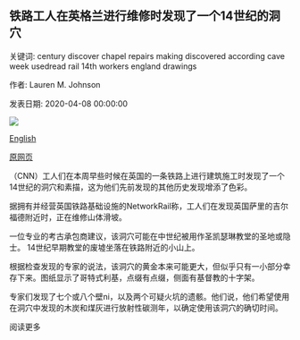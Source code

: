 ## 铁路工人在英格兰进行维修时发现了一个14世纪的洞穴

关键词: century discover chapel repairs making discovered according cave week usedread rail 14th workers england drawings

作者: Lauren M. Johnson

发表日期: 2020-04-08 00:00:00

![](https://cdn.cnn.com/cnnnext/dam/assets/200408163212-14th-century-cave-england-super-tease.jpg)

[English](Rail%20workers%20discover%20a%2014th%20century%20cave%20while%20making%20repairs%20in%20England.md)

[原网页](https://edition.cnn.com/2020/04/08/world/14th-century-cave-discovered-during-rail-work-trnd/index.html)

（CNN）工人们在本周早些时候在英国的一条铁路上进行建筑施工时发现了一个14世纪的洞穴和素描，这为他们先前发现的其他历史发现增添了色彩。

据拥有并经营英国铁路基础设施的NetworkRail称，工人们在发现英国萨里的吉尔福德附近时，正在维修山体滑坡。

一位专业的考古承包商建议，该洞穴可能在中世纪被用作圣凯瑟琳教堂的圣地或隐士。 14世纪早期教堂的废墟坐落在铁路附近的小山上。

根据检查发现的专家的说法，该洞穴的黄金本来可能更大，但似乎只有一小部分幸存下来。图纸显示了哥特式利基，点缀有点缀，侧面有基督教的十字架。

专家们发现了七个或八个壁ni，以及两个可疑火坑的遗骸。他们说，他们希望使用在洞穴中发现的木炭和煤灰进行放射性碳测年，以确定使用该洞穴的确切时间。

阅读更多
